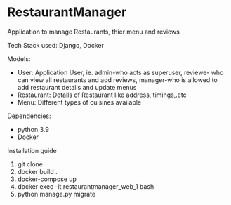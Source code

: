 # RestaurantManager

Application to manage Restaurants, thier menu and reviews

Tech Stack used: Django, Docker

Models:
- User: Application User, 
  ie. admin-who acts as superuser, reviewe- who can view all restaurants and add reviews, manager-who is allowed to add restaurant details and update menus
- Restaurant: Details of Restaurant like address, timings,.etc
- Menu: Different types of cuisines available

Dependencies:
- python 3.9
- Docker

Installation guide

1. git clone <REPO URL>
2. docker build .
3. docker-compose up
4. docker exec -it restaurantmanager_web_1 bash
5. python manage.py migrate

